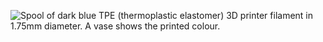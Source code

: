 ﻿![Spool of dark blue TPE (thermoplastic elastomer) 3D printer filament in 1.75mm diameter. A vase shows the printed colour.](https://m.media-amazon.com/images/I/511nG2Du68L._SL1000_.jpg)
